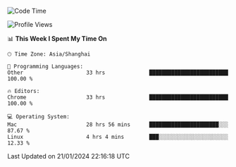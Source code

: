 <!--START_SECTION:waka-->
![Code Time](http://img.shields.io/badge/Code%20Time-1%2C832%20hrs%2041%20mins-blue)

![Profile Views](http://img.shields.io/badge/Profile%20Views-0-blue)

📊 **This Week I Spent My Time On** 

```text
🕑︎ Time Zone: Asia/Shanghai

💬 Programming Languages: 
Other                    33 hrs              █████████████████████████   100.00 % 

🔥 Editors: 
Chrome                   33 hrs              █████████████████████████   100.00 % 

💻 Operating System: 
Mac                      28 hrs 56 mins      ██████████████████████░░░   87.67 % 
Linux                    4 hrs 4 mins        ███░░░░░░░░░░░░░░░░░░░░░░   12.33 % 
```


 Last Updated on 21/01/2024 22:16:18 UTC
<!--END_SECTION:waka-->